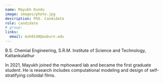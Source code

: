 ```yaml
---
name: Mayukh Kundu
image: images/photo.jpg
description: PhD. Candidate
role: candidate
# group: 
links:
  email: mzk0148@auburn.edu
---
```


B.S. Chemial Engineering, S.R.M. Institute of Science and Technology, Kattankulathur

In 2021, Mayukh joined the mphoward lab and became the first graduate student. He is research includes computational modeling and design of self-stratifying colloidal films.  
